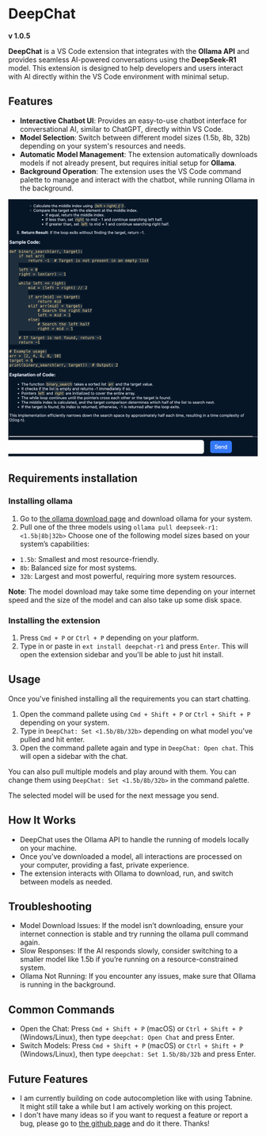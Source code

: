 # DeepChat
**v 1.0.5**

**DeepChat** is a VS Code extension that integrates with the **Ollama API** and provides seamless AI-powered conversations using the **DeepSeek-R1** model. This extension is designed to help developers and users interact with AI directly within the VS Code environment with minimal setup.

## Features
- **Interactive Chatbot UI**: Provides an easy-to-use chatbot interface for conversational AI, similar to ChatGPT, directly within VS Code.
- **Model Selection**: Switch between different model sizes (1.5b, 8b, 32b) depending on your system's resources and needs.
- **Automatic Model Management**: The extension automatically downloads models if not already present, but requires initial setup for **Ollama**.
- **Background Operation**: The extension uses the VS Code command palette to manage and interact with the chatbot, while running Ollama in the background.

![Screenshot showing the UI](./images/screenshot.png)

## Requirements installation
### Installing ollama
1. Go to [the ollama download page](https://ollama.com/download) and download ollama for your system.
2. Pull one of the three models using `ollama pull deepseek-r1:<1.5b|8b|32b>`
Choose one of the following model sizes based on your system’s capabilities:
- `1.5b`: Smallest and most resource-friendly.
- `8b`: Balanced size for most systems.
- `32b`: Largest and most powerful, requiring more system resources.

**Note**: The model download may take some time depending on your internet speed and the size of the model and can also take up some disk space.

### Installing the extension
1. Press `Cmd + P` or `Ctrl + P` depending on your platform.
2. Type in or paste in `ext install deepchat-r1` and press `Enter`. This will open the extension sidebar and you'll be able to just hit install.

## Usage
Once you've finished installing all the requirements you can start chatting.

1. Open the command pallete using `Cmd + Shift + P` or `Ctrl + Shift + P` depending on your system.
2. Type in `DeepChat: Set <1.5b/8b/32b>` depending on what model you've pulled and hit enter.
3. Open the command pallete again and type in `DeepChat: Open chat`. This will open a sidebar with the chat.

You can also pull multiple models and play around with them. You can change them using `DeepChat: Set <1.5b/8b/32b>` in the command palette.

The selected model will be used for the next message you send.

## How It Works
- DeepChat uses the Ollama API to handle the running of models locally on your machine.
- Once you’ve downloaded a model, all interactions are processed on your computer, providing a fast, private experience.
- The extension interacts with Ollama to download, run, and switch between models as needed.

## Troubleshooting
- Model Download Issues: If the model isn’t downloading, ensure your internet connection is stable and try running the ollama pull command again.
- Slow Responses: If the AI responds slowly, consider switching to a smaller model like 1.5b if you’re running on a resource-constrained system.
- Ollama Not Running: If you encounter any issues, make sure that Ollama is running in the background. 

## Common Commands
- Open the Chat: Press `Cmd + Shift + P` (macOS) or `Ctrl + Shift + P` (Windows/Linux), then type `deepchat: Open Chat` and press Enter.
- Switch Models: Press `Cmd + Shift + P` (macOS) or `Ctrl + Shift + P` (Windows/Linux), then type `deepchat: Set 1.5b/8b/32b` and press Enter.

## Future Features
- I am currently building on code autocompletion like with using Tabnine. It might still take a while but I am actively working on this project.
- I don't have many ideas so if you want to request a feature or report a bug, please go to [the github page](https://github.com/plainprince/deepchat/) and do it there. Thanks!
